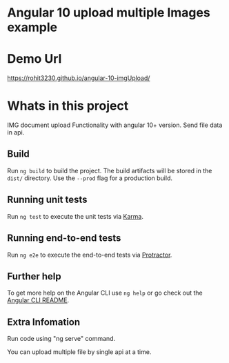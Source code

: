 # Angular 10 upload multiple Images example

# Demo Url
https://rohit3230.github.io/angular-10-imgUpload/

# Whats in this project
IMG document upload Functionality with angular 10+ version.
Send file data in api.

## Build

Run `ng build` to build the project. The build artifacts will be stored in the `dist/` directory. Use the `--prod` flag for a production build.

## Running unit tests

Run `ng test` to execute the unit tests via [Karma](https://karma-runner.github.io).

## Running end-to-end tests

Run `ng e2e` to execute the end-to-end tests via [Protractor](http://www.protractortest.org/).

## Further help

To get more help on the Angular CLI use `ng help` or go check out the [Angular CLI README](https://github.com/angular/angular-cli/blob/master/README.md).

## Extra Infomation
Run code using "ng serve" command.

You can upload multiple file by single api at a time.